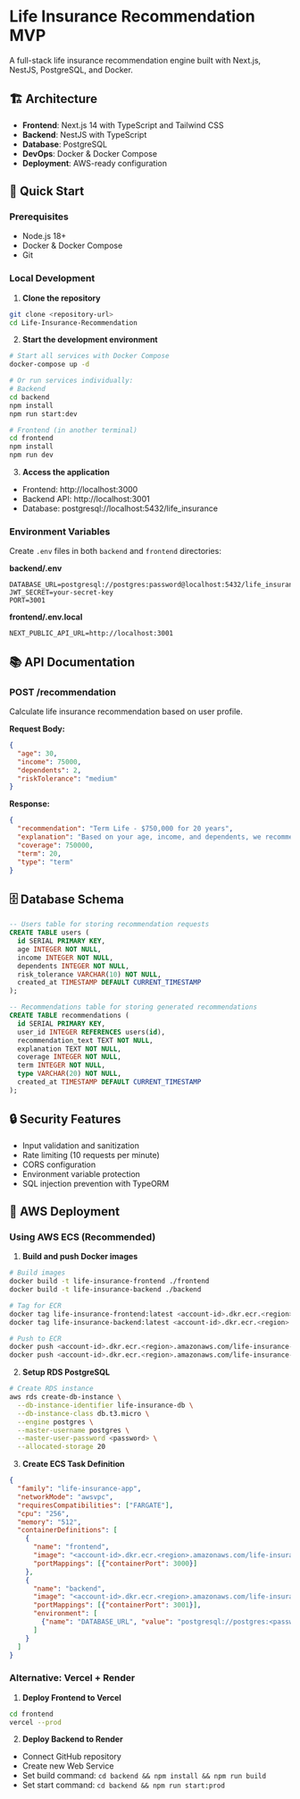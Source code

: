 # Life Insurance Recommendation MVP

A full-stack life insurance recommendation engine built with Next.js, NestJS, PostgreSQL, and Docker.

## 🏗️ Architecture

- **Frontend**: Next.js 14 with TypeScript and Tailwind CSS
- **Backend**: NestJS with TypeScript
- **Database**: PostgreSQL
- **DevOps**: Docker & Docker Compose
- **Deployment**: AWS-ready configuration

## 🚀 Quick Start

### Prerequisites

- Node.js 18+
- Docker & Docker Compose
- Git

### Local Development

1. **Clone the repository**
```bash
git clone <repository-url>
cd Life-Insurance-Recommendation
```

2. **Start the development environment**
```bash
# Start all services with Docker Compose
docker-compose up -d

# Or run services individually:
# Backend
cd backend
npm install
npm run start:dev

# Frontend (in another terminal)
cd frontend
npm install
npm run dev
```

3. **Access the application**
- Frontend: http://localhost:3000
- Backend API: http://localhost:3001
- Database: postgresql://localhost:5432/life_insurance

### Environment Variables

Create `.env` files in both `backend` and `frontend` directories:

**backend/.env**
```
DATABASE_URL=postgresql://postgres:password@localhost:5432/life_insurance
JWT_SECRET=your-secret-key
PORT=3001
```

**frontend/.env.local**
```
NEXT_PUBLIC_API_URL=http://localhost:3001
```

## 📚 API Documentation

### POST /recommendation

Calculate life insurance recommendation based on user profile.

**Request Body:**
```json
{
  "age": 30,
  "income": 75000,
  "dependents": 2,
  "riskTolerance": "medium"
}
```

**Response:**
```json
{
  "recommendation": "Term Life - $750,000 for 20 years",
  "explanation": "Based on your age, income, and dependents, we recommend a term life insurance policy...",
  "coverage": 750000,
  "term": 20,
  "type": "term"
}
```

## 🗄️ Database Schema

```sql
-- Users table for storing recommendation requests
CREATE TABLE users (
  id SERIAL PRIMARY KEY,
  age INTEGER NOT NULL,
  income INTEGER NOT NULL,
  dependents INTEGER NOT NULL,
  risk_tolerance VARCHAR(10) NOT NULL,
  created_at TIMESTAMP DEFAULT CURRENT_TIMESTAMP
);

-- Recommendations table for storing generated recommendations
CREATE TABLE recommendations (
  id SERIAL PRIMARY KEY,
  user_id INTEGER REFERENCES users(id),
  recommendation_text TEXT NOT NULL,
  explanation TEXT NOT NULL,
  coverage INTEGER NOT NULL,
  term INTEGER NOT NULL,
  type VARCHAR(20) NOT NULL,
  created_at TIMESTAMP DEFAULT CURRENT_TIMESTAMP
);
```

## 🔒 Security Features

- Input validation and sanitization
- Rate limiting (10 requests per minute)
- CORS configuration
- Environment variable protection
- SQL injection prevention with TypeORM

## 🚀 AWS Deployment

### Using AWS ECS (Recommended)

1. **Build and push Docker images**
```bash
# Build images
docker build -t life-insurance-frontend ./frontend
docker build -t life-insurance-backend ./backend

# Tag for ECR
docker tag life-insurance-frontend:latest <account-id>.dkr.ecr.<region>.amazonaws.com/life-insurance-frontend:latest
docker tag life-insurance-backend:latest <account-id>.dkr.ecr.<region>.amazonaws.com/life-insurance-backend:latest

# Push to ECR
docker push <account-id>.dkr.ecr.<region>.amazonaws.com/life-insurance-frontend:latest
docker push <account-id>.dkr.ecr.<region>.amazonaws.com/life-insurance-backend:latest
```

2. **Setup RDS PostgreSQL**
```bash
# Create RDS instance
aws rds create-db-instance \
  --db-instance-identifier life-insurance-db \
  --db-instance-class db.t3.micro \
  --engine postgres \
  --master-username postgres \
  --master-user-password <password> \
  --allocated-storage 20
```

3. **Create ECS Task Definition**
```json
{
  "family": "life-insurance-app",
  "networkMode": "awsvpc",
  "requiresCompatibilities": ["FARGATE"],
  "cpu": "256",
  "memory": "512",
  "containerDefinitions": [
    {
      "name": "frontend",
      "image": "<account-id>.dkr.ecr.<region>.amazonaws.com/life-insurance-frontend:latest",
      "portMappings": [{"containerPort": 3000}]
    },
    {
      "name": "backend",
      "image": "<account-id>.dkr.ecr.<region>.amazonaws.com/life-insurance-backend:latest",
      "portMappings": [{"containerPort": 3001}],
      "environment": [
        {"name": "DATABASE_URL", "value": "postgresql://postgres:<password>@<rds-endpoint>:5432/life_insurance"}
      ]
    }
  ]
}
```

### Alternative: Vercel + Render

1. **Deploy Frontend to Vercel**
```bash
cd frontend
vercel --prod
```

2. **Deploy Backend to Render**
- Connect GitHub repository
- Create new Web Service
- Set build command: `cd backend && npm install && npm run build`
- Set start command: `cd backend && npm run start:prod`

